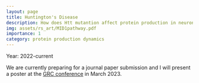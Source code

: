 ```yaml
---
layout: page
title: Huntington's Disease
description: How does Htt mutantion affect protein production in neurons?
img: assets/rs_art/MID1pathway.pdf
importance: 1
category: protein production dynamics
---
```


Year: 2022-current

We are currently preparing for a journal paper submission and I will present a poster at the [GRC conference](https://www.grc.org/dendrites-molecules-structure-and-function-conference/2023/) in March 2023.